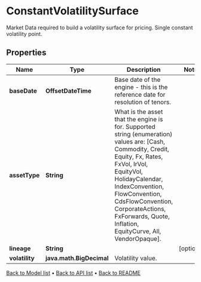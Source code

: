 

# ConstantVolatilitySurface

Market Data required to build a volatility surface for pricing. Single constant volatility point.

## Properties

| Name | Type | Description | Notes |
|------------ | ------------- | ------------- | -------------|
|**baseDate** | **OffsetDateTime** | Base date of the engine - this is the reference date for resolution of tenors. |  |
|**assetType** | **String** | What is the asset that the engine is for. Supported string (enumeration) values are: [Cash, Commodity, Credit, Equity, Fx, Rates, FxVol, IrVol, EquityVol, HolidayCalendar, IndexConvention, FlowConvention, CdsFlowConvention, CorporateActions, FxForwards, Quote, Inflation, EquityCurve, All, VendorOpaque]. |  |
|**lineage** | **String** |  |  [optional] |
|**volatility** | **java.math.BigDecimal** | Volatility value. |  |



[Back to Model list](../README.md#documentation-for-models) &#8226; [Back to API list](../README.md#documentation-for-api-endpoints) &#8226; [Back to README](../README.md)


